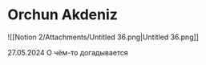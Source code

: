 # Orchun Akdeniz

![[Notion 2/Attachments/Untitled 36.png|Untitled 36.png]]

27.05.2024 О чём-то догадывается